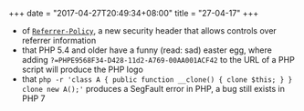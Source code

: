 +++
date = "2017-04-27T20:49:34+08:00"
title = "27-04-17"
+++

* of [`Referrer-Policy`](https://scotthelme.co.uk/a-new-security-header-referrer-policy/), a new security header that allows controls over referrer information
* that PHP 5.4 and older have a funny (read: sad) easter egg, where adding `?=PHPE9568F34-D428-11d2-A769-00AA001ACF42` to the URL of a PHP script will produce the PHP logo
* that `php -r 'class A { public function __clone() { clone $this; } } clone new A();'` produces a SegFault error in PHP, a bug still exists in PHP 7
